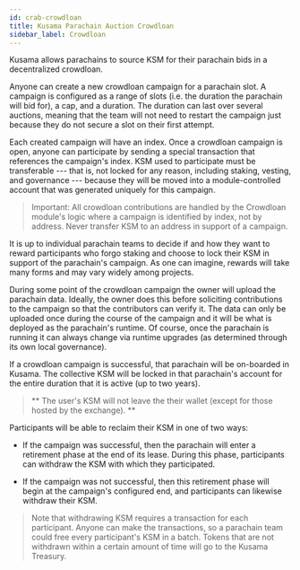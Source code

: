 ```yaml
---
id: crab-crowdloan
title: Kusama Parachain Auction Crowdloan
sidebar_label: Crowdloan
---
```


Kusama allows parachains to source KSM for their parachain bids in a decentralized crowdloan.

Anyone can create a new crowdloan campaign for a parachain slot. A campaign is configured as a range of slots (i.e. the duration the parachain will bid for), a cap, and a duration. The duration can last over several auctions, meaning that the team will not need to restart the campaign just because they do not secure a slot on their first attempt.

Each created campaign will have an index. Once a crowdloan campaign is open, anyone can participate by sending a special transaction that references the campaign's index. KSM used to participate must be transferable --- that is, not locked for any reason, including staking, vesting, and governance --- because they will be moved into a module-controlled account that was generated uniquely for this campaign.

> Important: All crowdloan contributions are handled by the Crowdloan module's logic where a campaign is identified by index, not by address. Never transfer KSM to an address in support of a campaign.

It is up to individual parachain teams to decide if and how they want to reward participants who forgo staking and choose to lock their KSM in support of the parachain's campaign. As one can imagine, rewards will take many forms and may vary widely among projects.

During some point of the crowdloan campaign the owner will upload the parachain data. Ideally, the owner does this before soliciting contributions to the campaign so that the contributors can verify it. The data can only be uploaded once during the course of the campaign and it will be what is deployed as the parachain's runtime. Of course, once the parachain is running it can always change via runtime upgrades (as determined through its own local governance).

If a crowdloan campaign is successful, that parachain will be on-boarded in Kusama. The collective KSM will be locked in that parachain's account for the entire duration that it is active (up to two years).

> ** The user's KSM will not leave the their wallet (except for those hosted by the exchange). **

Participants will be able to reclaim their KSM in one of two ways:

- If the campaign was successful, then the parachain will enter a retirement phase at the end of its lease. During this phase, participants can withdraw the KSM with which they participated.

- If the campaign was not successful, then this retirement phase will begin at the campaign's configured end, and participants can likewise withdraw their KSM.

> Note that withdrawing KSM requires a transaction for each participant. Anyone can make the transactions, so a parachain team could free every participant's KSM in a batch. Tokens that are not withdrawn within a certain amount of time will go to the Kusama Treasury.

